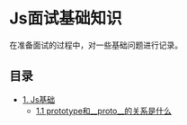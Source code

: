 # Js面试基础知识

在准备面试的过程中，对一些基础问题进行记录。

## 目录

* [1. Js基础]()
    * [1.1 prototype和__proto__的关系是什么](basic/prototype.md)


